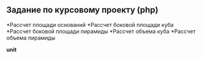 Задание по курсовому проекту (php)
------

*Рассчет площади оснований
*Рассчет боковой площади куба
*Рассчет боковой площади пирамиды
*Рассчет объема куба
*Рассчет объема пирамиды

__unit__
